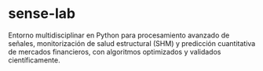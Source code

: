 # sense-lab
Entorno multidisciplinar en Python para procesamiento avanzado de señales, monitorización de salud estructural (SHM) y predicción cuantitativa de mercados financieros, con algoritmos optimizados y validados científicamente.
